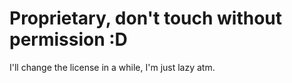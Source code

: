 # Proprietary, don't touch without permission :D

I'll change the license in a while, I'm just lazy atm.
